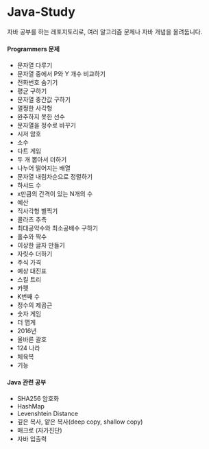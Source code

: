 # Java-Study

자바 공부를 하는 레포지토리로, 
여러 알고리즘 문제나
자바 개념을 올려둡니다.

#### Programmers 문제

 - 문자열 다루기
 - 문자열 중에서 P와 Y 개수 비교하기
 - 전화번호 숨기기
 - 평균 구하기
 - 문자열 중간값 구하기
 - 멀쩡한 사각형
 - 완주하지 못한 선수
 - 문자열을 정수로 바꾸기
 - 시저 암호
 - 소수 
 - 다트 게임
 - 두 개 뽑아서 더하기
 - 나누어 떨어지는 배열
 - 문자열 내림차순으로 정렬하기
 - 하샤드 수
 - x만큼의 간격이 있는 N개의 수
 - 예산
 - 직사각형 별찍기
 - 콜라츠 추측
 - 최대공약수와 최소공배수 구하기
 - 홀수와 짝수
 - 이상한 글자 만들기
 - 자릿수 더하기 
 - 주식 가격
 - 예상 대진표
 - 스킬 트리
 - 카펫
 - K번째 수
 - 정수의 제곱근
 - 숫자 게임
 - 더 맵게
 - 2016년
 - 올바른 괄호
 - 124 나라
 - 체육복
 - 기능
 

 #### Java 관련 공부
 - SHA256 암호화
 - HashMap
 - Levenshtein Distance
 - 깊은 복사, 얕은 복사(deep copy, shallow copy)
 - 매크로 (자가진단)
 - 자바 입출력
